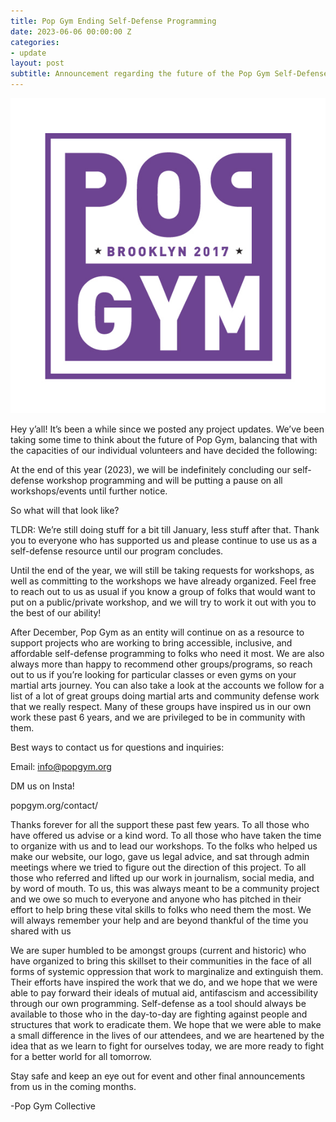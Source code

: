```yaml
---
title: Pop Gym Ending Self-Defense Programming
date: 2023-06-06 00:00:00 Z
categories:
- update
layout: post
subtitle: Announcement regarding the future of the Pop Gym Self-Defense Instruction Program
---
```


![Pop Gym Logo](/assets/logo.png)

Hey y’all! It’s been a while since we posted any project updates. We’ve been taking some time to think about the future of Pop Gym, balancing that with the capacities of our individual volunteers and have decided the following:

At the end of this year (2023), we will be indefinitely concluding  our self-defense workshop programming and will be putting a pause on all workshops/events until further notice.

So what will that look like?

TLDR: We’re still doing stuff for a bit till January, less stuff after that. Thank you to everyone who has supported us and please continue to use us as a self-defense resource until our program concludes.


Until the end of the year, we will still be taking requests for workshops, as well as committing to the workshops we have already organized. Feel free to reach out to us as usual if you know a group of folks that would want to put on a public/private workshop, and we will try to work it out with you to the best of our ability!

After December, Pop Gym as an entity will continue on as a resource to support projects who are working to bring accessible, inclusive, and affordable self-defense programming to folks who need it most. We are also always more than happy to recommend other groups/programs, so reach out to us if you’re looking for particular classes or even gyms on your martial arts journey. You can also take a look at the accounts we follow for a list of a lot of great groups doing martial arts and community defense work that we really respect. Many of these groups have inspired us in our own work these past 6 years, and we are privileged to be in community with them.

Best ways to contact us for questions and inquiries:

Email: info@popgym.org

DM us on Insta!

popgym.org/contact/


Thanks forever for all the support these past few years. To all those who have offered us advise or a kind word. To all those who have taken the time to organize with us and to lead our workshops. To the folks who helped us make our website, our logo, gave us legal advice, and sat through admin meetings where we tried to figure out the direction of this project. To all those who referred and lifted up our work in journalism, social media, and by word of mouth. To us, this was always meant to be a community project and we owe so much to everyone and anyone who has pitched in their effort to help bring these vital skills to folks who need them the most. We will always remember your help and are beyond thankful of the time you shared with us

We are super humbled to be amongst groups (current and historic) who have organized to bring this skillset to their communities in the face of all forms of systemic oppression that work to marginalize and extinguish them. Their efforts have inspired the work that we do, and we hope that we were able to pay forward their ideals of mutual aid, antifascism and accessibility through our own programming. Self-defense as a tool should always be available to those who in the day-to-day are fighting against people and structures that work to eradicate them. We hope that we were able to make a small difference in the lives of our attendees, and we are heartened by the idea that as we learn to fight for ourselves today, we are more ready to fight for a better world for all tomorrow. 

Stay safe and keep an eye out for event and other final announcements from us in the coming months.

-Pop Gym Collective
